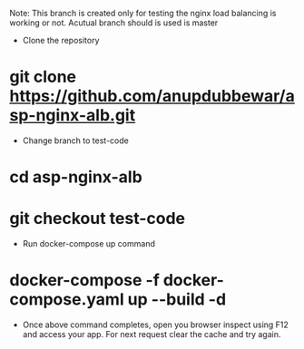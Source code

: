 Note: This branch is created only for testing the nginx load balancing is working or not.  Acutual branch should is used is master

- Clone the repository
# git clone https://github.com/anupdubbewar/asp-nginx-alb.git

- Change branch to test-code
# cd asp-nginx-alb
# git checkout test-code

- Run docker-compose up command 
# docker-compose -f docker-compose.yaml up --build -d

- Once above command completes, open you browser inspect using F12 and access your app. For next request clear the cache and try again.
